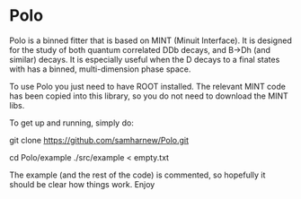 # Polo
Polo is a binned fitter that is based on MINT (Minuit Interface). It is designed for the study of both quantum correlated DDb decays, and B->Dh (and similar) decays. It is especially useful when the D decays to a final states with has a binned, multi-dimension phase space.


To use Polo you just need to have ROOT installed. The relevant MINT code has been copied into this library, 
so you do not need to download the MINT libs.

To get up and running, simply do:

git clone https://github.com/samharnew/Polo.git

cd Polo/example
./src/example < empty.txt

The example (and the rest of the code) is commented, so hopefully it should be clear how things work. Enjoy


